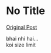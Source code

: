 # No Title

[Original Post](https://discourse.onlinedegree.iitm.ac.in/t/164277/516)

<p>bhai nhi hai…<br>
koi size limit</p>